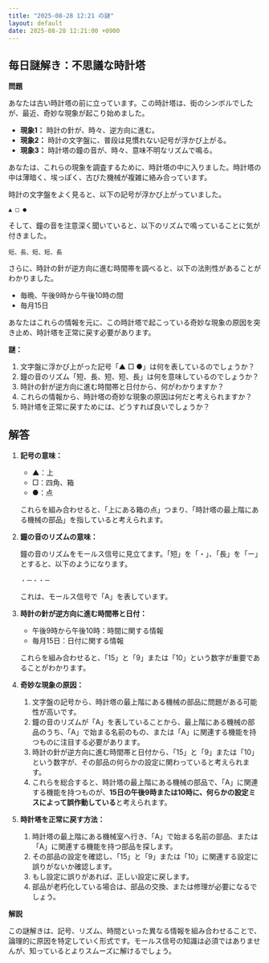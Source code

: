 ```yaml
---
title: "2025-08-28 12:21 の謎"
layout: default
date: 2025-08-28 12:21:00 +0900
---
```

## 毎日謎解き：不思議な時計塔

**問題**

あなたは古い時計塔の前に立っています。この時計塔は、街のシンボルでしたが、最近、奇妙な現象が起こり始めました。

*   **現象1：** 時計の針が、時々、逆方向に進む。
*   **現象2：** 時計の文字盤に、普段は見慣れない記号が浮かび上がる。
*   **現象3：** 時計塔の鐘の音が、時々、意味不明なリズムで鳴る。

あなたは、これらの現象を調査するために、時計塔の中に入りました。時計塔の中は薄暗く、埃っぽく、古びた機械が複雑に絡み合っています。

時計の文字盤をよく見ると、以下の記号が浮かび上がっていました。

```
▲ □ ● 
```

そして、鐘の音を注意深く聞いていると、以下のリズムで鳴っていることに気が付きました。

```
短、長、短、短、長
```

さらに、時計の針が逆方向に進む時間帯を調べると、以下の法則性があることがわかりました。

*   毎晩、午後9時から午後10時の間
*   毎月15日

あなたはこれらの情報を元に、この時計塔で起こっている奇妙な現象の原因を突き止め、時計塔を正常に戻す必要があります。

**謎：**

1.  文字盤に浮かび上がった記号「▲ □ ●」は何を表しているのでしょうか？
2.  鐘の音のリズム「短、長、短、短、長」は何を意味しているのでしょうか？
3.  時計の針が逆方向に進む時間帯と日付から、何がわかりますか？
4.  これらの情報から、時計塔の奇妙な現象の原因は何だと考えられますか？
5.  時計塔を正常に戻すためには、どうすれば良いでしょうか？

## 解答

1.  **記号の意味：**

    *   ▲：上
    *   □：四角、箱
    *   ●：点

    これらを組み合わせると、「上にある箱の点」つまり、「時計塔の最上階にある機械の部品」を指していると考えられます。
2.  **鐘の音のリズムの意味：**

    鐘の音のリズムをモールス信号に見立てます。「短」を「・」、「長」を「ー」とすると、以下のようになります。

    ```
    ・ー・・ー
    ```

    これは、モールス信号で「A」を表しています。
3.  **時計の針が逆方向に進む時間帯と日付：**

    *   午後9時から午後10時：時間に関する情報
    *   毎月15日：日付に関する情報

    これらを組み合わせると、「15」と「9」または「10」という数字が重要であることがわかります。
4.  **奇妙な現象の原因：**

    1.  文字盤の記号から、時計塔の最上階にある機械の部品に問題がある可能性が高いです。
    2.  鐘の音のリズムが「A」を表していることから、最上階にある機械の部品のうち、「A」で始まる名前のもの、または「A」に関連する機能を持つものに注目する必要があります。
    3.  時計の針が逆方向に進む時間帯と日付から、「15」と「9」または「10」という数字が、その部品の何らかの設定に関わっていると考えられます。
    4.  これらを総合すると、時計塔の最上階にある機械の部品で、「A」に関連する機能を持つものが、**15日の午後9時または10時に、何らかの設定ミスによって誤作動している**と考えられます。
5.  **時計塔を正常に戻す方法：**

    1.  時計塔の最上階にある機械室へ行き、「A」で始まる名前の部品、または「A」に関連する機能を持つ部品を探します。
    2.  その部品の設定を確認し、「15」と「9」または「10」に関連する設定に誤りがないか確認します。
    3.  もし設定に誤りがあれば、正しい設定に戻します。
    4.  部品が老朽化している場合は、部品の交換、または修理が必要になるでしょう。

**解説**

この謎解きは、記号、リズム、時間といった異なる情報を組み合わせることで、論理的に原因を特定していく形式です。モールス信号の知識は必須ではありませんが、知っているとよりスムーズに解けるでしょう。

